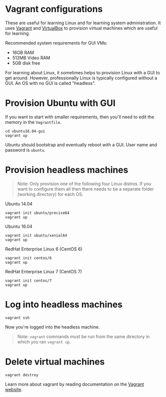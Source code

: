 # Vagrant configurations

These are useful for learning Linux and for learning system administration.  It
uses [Vagrant][vagrant] and [VirtualBox][vbox] to provision virtual machines
which are useful for learning.

Recommended system requirements for GUI VMs:

* 16GB RAM
* 512MB Video RAM
* 5GB disk free

For learning about Linux, it sometimes helps to provision Linux with a GUI to
get around.  However, professionally Linux is typically configured without a
GUI.  An OS with no GUI is called "headless".

# Provision Ubuntu with GUI

If you want to start with smaller requirements, then you'll need to edit the
memory in the `Vagrantfile`.

    cd ubuntu16.04-gui
    vagrant up

Ubuntu should bootstrap and eventually reboot with a GUI.  User name and
password is `ubuntu`.

# Provision headless machines

> Note: Only provision one of the following four Linux distros.  If you want to
> configure them all then there needs to be a separate folder (working
> directory) for each OS.

Ubuntu 14.04

    vagrant init ubuntu/precise64
    vagrant up

Ubuntu 16.04

    vagrant init ubuntu/xenial64
    vagrant up

RedHat Enterprise Linux 6 (CentOS 6)

    vagrant init centos/6
    vagrant up

RedHat Enterprise Linux 7 (CentOS 7)

    vagrant init centos/7
    vagrant up

# Log into headless machines

    vagrant ssh

Now you're logged into the headless machine.

> Note: `vagrant` commands _must_ be run from the same directory in which you
> ran `vagrant up`.

# Delete virtual machines

    vagrant destroy

Learn more about vagrant by reading documentation on the [Vagrant
website][vagrant].

[vagrant]: https://www.vagrantup.com/
[vbox]: https://www.virtualbox.org/
